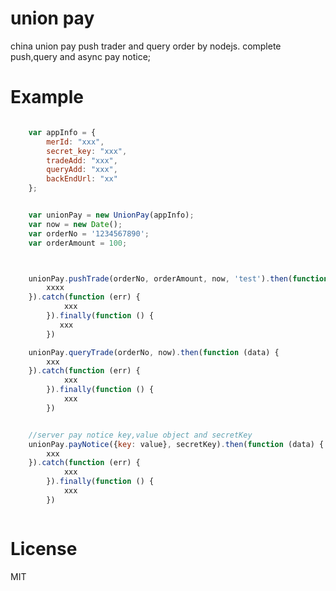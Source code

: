 union pay
=====
china union pay push trader and query order by nodejs.
complete push,query and async pay notice;


Example
=====

```javascript

    var appInfo = {
        merId: "xxx",
        secret_key: "xxx",
        tradeAdd: "xxx",
        queryAdd: "xxx",
        backEndUrl: "xx"
    };


	var unionPay = new UnionPay(appInfo);
	var now = new Date();
	var orderNo = '1234567890';
	var orderAmount = 100;



    unionPay.pushTrade(orderNo, orderAmount, now, 'test').then(function (data) {
        xxxx
    }).catch(function (err) {
            xxx
        }).finally(function () {
           xxx
        })

    unionPay.queryTrade(orderNo, now).then(function (data) {
        xxx
    }).catch(function (err) {
            xxx
        }).finally(function () {
            xxx
        })


    //server pay notice key,value object and secretKey
    unionPay.payNotice({key: value}, secretKey).then(function (data) {
        xxx
    }).catch(function (err) {
            xxx
        }).finally(function () {
            xxx
        })



```
License
=====
MIT
